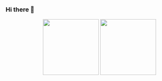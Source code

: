 ### Hi there 👋

<!--
**FFengIll/FFengIll** is a ✨ _special_ ✨ repository because its `README.md` (this file) appears on your GitHub profile.

Here are some ideas to get you started:

- 🔭 I’m currently working on ...
- 🌱 I’m currently learning ...
- 👯 I’m looking to collaborate on ...
- 🤔 I’m looking for help with ...
- 💬 Ask me about ...
- 📫 How to reach me: ...
- 😄 Pronouns: ...
- ⚡ Fun fact: ...
-->


<!--
<p align="center">
 <img width="100px" src="https://img-blog.csdnimg.cn/20210316185526134.jpg?x-oss-process=image/watermark,type_ZmFuZ3poZW5naGVpdGk,shadow_10,text_aHR0cHM6Ly9ibG9nLmNzZG4ubmV0L3dlaXhpbl80MjEwMjU4NA==,size_16,color_FFFFFF,t_70#pic_center" align="center" alt="Kevin" />
 <h2 align="center">Kevin</h2>
</p>
-->

<p align="center">
<img height="150px" src="https://github-readme-stats.vercel.app/api?username=FFengIll&title_color=81A1C1&icon_color=81A1C1&text_color=333&bg_color=fffefe&show_icons=true&count_private=true&hide=issues" />
<img height="150px" src="https://github-readme-stats.vercel.app/api/top-langs/?username=FFengIll&layout=compact" />
</p>


